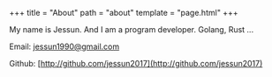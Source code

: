 +++
title = "About"
path = "about"
template = "page.html"
+++

My name is Jessun. And I am a program developer. Golang, Rust ...

Email: [jessun1990@gmail.com](mailto:jessun1990@gmail.com)   

Github: [http://github.com/jessun2017](http://github.com/jessun2017)
